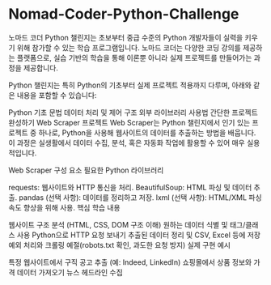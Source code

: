 # Nomad-Coder-Python-Challenge

노마드 코더 Python 챌린지는 초보부터 중급 수준의 Python 개발자들이 실력을 키우기 위해 참가할 수 있는 학습 프로그램입니다. 노마드 코더는 다양한 코딩 강의를 제공하는 플랫폼으로, 실습 기반의 학습을 통해 이론뿐 아니라 실제 프로젝트를 만들어가는 과정을 제공합니다. 

Python 챌린지는 특히 Python의 기초부터 실제 프로젝트 적용까지 다루며, 아래와 같은 내용을 포함할 수 있습니다:

Python 기초 문법
데이터 처리 및 제어 구조
외부 라이브러리 사용법
간단한 프로젝트 완성하기
Web Scraper 프로젝트
Web Scraper는 Python 챌린지에서 인기 있는 프로젝트 중 하나로, Python을 사용해 웹사이트의 데이터를 추출하는 방법을 배웁니다. 이 과정은 실생활에서 데이터 수집, 분석, 혹은 자동화 작업에 활용할 수 있어 매우 실용적입니다.

Web Scraper 구성 요소
필요한 Python 라이브러리

requests: 웹사이트와 HTTP 통신을 처리.
BeautifulSoup: HTML 파싱 및 데이터 추출.
pandas (선택 사항): 데이터를 정리하고 저장.
lxml (선택 사항): HTML/XML 파싱 속도 향상을 위해 사용.
핵심 학습 내용

웹사이트 구조 분석 (HTML, CSS, DOM 구조 이해)
원하는 데이터 식별 및 태그/클래스 사용
Python으로 HTTP 요청 보내기
추출된 데이터 정리 및 CSV, Excel 등에 저장
예외 처리와 크롤링 예절(robots.txt 확인, 과도한 요청 방지)
실제 구현 예시

특정 웹사이트에서 구직 공고 추출 (예: Indeed, LinkedIn)
쇼핑몰에서 상품 정보와 가격 데이터 가져오기
뉴스 헤드라인 수집
